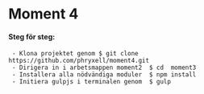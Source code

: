 # Moment 4

#### Steg för steg:

```
 - Klona projektet genom $ git clone https://github.com/phryxell/moment4.git 
 - Dirigera in i arbetsmappen moment2  $ cd  moment3 
 - Installera alla nödvändiga moduler  $ npm install 
 - Initiera gulpjs i terminalen genom  $ gulp 
 ```
